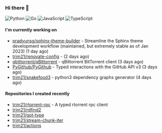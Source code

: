 ### Hi there 👋

![Python](https://img.shields.io/badge/python-3670A0?style=for-the-badge&logo=python&logoColor=ffdd54)
![Go](https://img.shields.io/badge/go-%2300ADD8.svg?style=for-the-badge&logo=go&logoColor=white)
![JavaScript](https://img.shields.io/badge/javascript-%23323330.svg?style=for-the-badge&logo=javascript&logoColor=%23F7DF1E)
![TypeScript](https://img.shields.io/badge/typescript-%23007ACC.svg?style=for-the-badge&logo=typescript&logoColor=white)

#### I'm currently working on

- [pradyunsg/sphinx-theme-builder](https://github.com/pradyunsg/sphinx-theme-builder) - Streamline the Sphinx theme development workflow (maintained, but extremely stable as of Jan 2023) (1 day ago)
- [trim21/renovate-config](https://github.com/trim21/renovate-config) -  (2 days ago)
- [qbittorrent/qBittorrent](https://github.com/qbittorrent/qBittorrent) - qBittorrent BitTorrent client (3 days ago)
- [PyGithub/PyGithub](https://github.com/PyGithub/PyGithub) - Typed interactions with the GitHub API v3 (3 days ago)
- [trim21/snakefood3](https://github.com/trim21/snakefood3) - python3 dependency graphs generator (4 days ago)

#### Repositories I created recently

- [trim21/rtorrent-rpc](https://github.com/trim21/rtorrent-rpc) - A typed rtorrent rpc client
- [trim21/rdfind2](https://github.com/trim21/rdfind2)
- [trim21/got-type](https://github.com/trim21/got-type)
- [trim21/stream-chunk-iter](https://github.com/trim21/stream-chunk-iter)
- [trim21/actions](https://github.com/trim21/actions)
